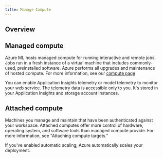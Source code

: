 ```yaml
---
title: Manage Compute
---
```


## Overview

## Managed compute
Azure ML hosts managed compute for running interactive and remote jobs. Jobs run in a fresh instance of a virtual machine that includes commonly-used, preinstalled software. Azure performs all upgrades and maintenance of hosted compute. For more information, see our [compute page](concept-compute-target.md) 


You can enable Application Insights telemetry or model telemetry to monitor your web service. The telemetry data is accessible only to you.  It's stored in your Application Insights and storage account instances.	

## Attached compute
Machines you manage and maintain that have been authenticated against your workspace. Attached computes offer more control of hardware, operating system, and software tools than managed compute provide. For more information, see "Attaching compute targets."


If you've enabled automatic scaling, Azure automatically scales your deployment.
